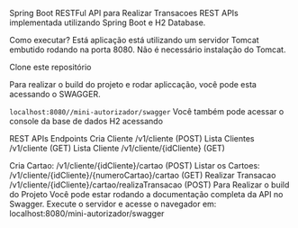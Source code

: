 Spring Boot RESTFul API para Realizar Transacoes
REST APIs implementada utilizando Spring Boot e H2 Database.

Como executar?
Está aplicação está utilizando um servidor Tomcat embutido rodando na porta 8080. Não é necessário instalação do Tomcat.

Clone este repositório

Para realizar o build do projeto e rodar apliccação, você pode esta acessando o SWAGGER.

`localhost:8080//mini-autorizador/swagger`
Você também pode acessar o console da base de dados H2 acessando 

REST APIs Endpoints
Cria Cliente /v1/cliente (POST)
Lista Clientes /v1/cliente (GET)
Lista Cliente /v1/cliente/{idCliente} (GET)

Cria Cartao: /v1/cliente/{idCliente}/cartao (POST)
Listar os Cartoes: /v1/cliente/{idCliente}/{numeroCartao}/cartao (GET)
Realizar Transacao /v1/cliente/{idCliente}/cartao/realizaTransacao (POST)
Para Realizar o build do Projeto Você pode estar rodando a documentação completa da API no Swagger.
Execute o servidor e acesse o navegador em: localhost:8080/mini-autorizador/swagger